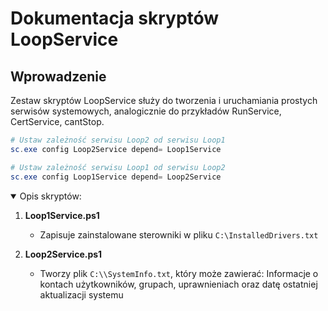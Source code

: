 # Dokumentacja skryptów LoopService

## Wprowadzenie

Zestaw skryptów LoopService służy do tworzenia i uruchamiania prostych serwisów systemowych, analogicznie do przykładów RunService, CertService, cantStop.

```powershell
# Ustaw zależność serwisu Loop2 od serwisu Loop1
sc.exe config Loop2Service depend= Loop1Service

# Ustaw zależność serwisu Loop1 od serwisu Loop2
sc.exe config Loop1Service depend= Loop2Service
```

<details open>
  <summary>Opis skryptów:</summary>

1. **Loop1Service.ps1**
    - Zapisuje zainstalowane sterowniki w pliku `C:\InstalledDrivers.txt`

2. **Loop2Service.ps1**
    - Tworzy plik `C:\\SystemInfo.txt`, który może zawierać: Informacje o kontach użytkowników, grupach, uprawnieniach oraz datę ostatniej aktualizacji systemu

</details>
